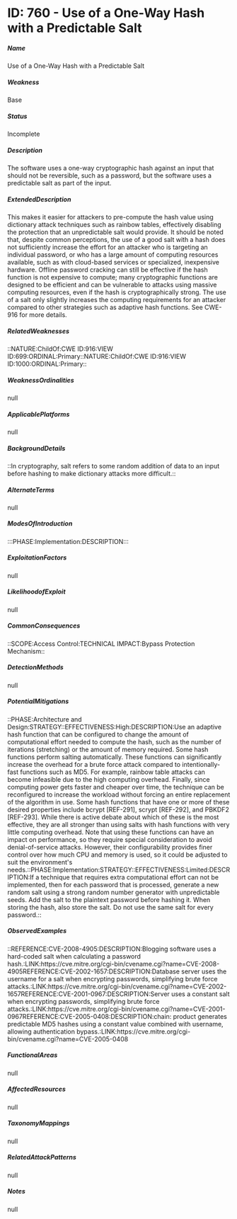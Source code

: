 # ID: 760 - Use of a One-Way Hash with a Predictable Salt
<h5>Name</h5>Use of a One-Way Hash with a Predictable Salt
<h5>Weakness</h5>Base
<h5>Status</h5>Incomplete
<h5>Description</h5>The software uses a one-way cryptographic hash against an input that should not be reversible, such as a password, but the software uses a predictable salt as part of the input.
<h5>ExtendedDescription</h5>This makes it easier for attackers to pre-compute the hash value using dictionary attack techniques such as rainbow tables, effectively disabling the protection that an unpredictable salt would provide. It should be noted that, despite common perceptions, the use of a good salt with a hash does not sufficiently increase the effort for an attacker who is targeting an individual password, or who has a large amount of computing resources available, such as with cloud-based services or specialized, inexpensive hardware. Offline password cracking can still be effective if the hash function is not expensive to compute; many cryptographic functions are designed to be efficient and can be vulnerable to attacks using massive computing resources, even if the hash is cryptographically strong. The use of a salt only slightly increases the computing requirements for an attacker compared to other strategies such as adaptive hash functions. See CWE-916 for more details.
<h5>RelatedWeaknesses</h5>::NATURE:ChildOf:CWE ID:916:VIEW ID:699:ORDINAL:Primary::NATURE:ChildOf:CWE ID:916:VIEW ID:1000:ORDINAL:Primary::
<h5>WeaknessOrdinalities</h5>null
<h5>ApplicablePlatforms</h5>null
<h5>BackgroundDetails</h5>::In cryptography, salt refers to some random addition of data to an input before hashing to make dictionary attacks more difficult.::
<h5>AlternateTerms</h5>null
<h5>ModesOfIntroduction</h5>:::PHASE:Implementation:DESCRIPTION:::
<h5>ExploitationFactors</h5>null
<h5>LikelihoodofExploit</h5>null
<h5>CommonConsequences</h5>::SCOPE:Access Control:TECHNICAL IMPACT:Bypass Protection Mechanism::
<h5>DetectionMethods</h5>null
<h5>PotentialMitigations</h5>::PHASE:Architecture and Design:STRATEGY::EFFECTIVENESS:High:DESCRIPTION:Use an adaptive hash function that can be configured to change the amount of computational effort needed to compute the hash, such as the number of iterations (stretching) or the amount of memory required. Some hash functions perform salting automatically. These functions can significantly increase the overhead for a brute force attack compared to intentionally-fast functions such as MD5. For example, rainbow table attacks can become infeasible due to the high computing overhead. Finally, since computing power gets faster and cheaper over time, the technique can be reconfigured to increase the workload without forcing an entire replacement of the algorithm in use. Some hash functions that have one or more of these desired properties include bcrypt [REF-291], scrypt [REF-292], and PBKDF2 [REF-293]. While there is active debate about which of these is the most effective, they are all stronger than using salts with hash functions with very little computing overhead. Note that using these functions can have an impact on performance, so they require special consideration to avoid denial-of-service attacks. However, their configurability provides finer control over how much CPU and memory is used, so it could be adjusted to suit the environment's needs.::PHASE:Implementation:STRATEGY::EFFECTIVENESS:Limited:DESCRIPTION:If a technique that requires extra computational effort can not be implemented, then for each password that is processed, generate a new random salt using a strong random number generator with unpredictable seeds. Add the salt to the plaintext password before hashing it. When storing the hash, also store the salt. Do not use the same salt for every password.::
<h5>ObservedExamples</h5>::REFERENCE:CVE-2008-4905:DESCRIPTION:Blogging software uses a hard-coded salt when calculating a password hash.:LINK:https://cve.mitre.org/cgi-bin/cvename.cgi?name=CVE-2008-4905REFERENCE:CVE-2002-1657:DESCRIPTION:Database server uses the username for a salt when encrypting passwords, simplifying brute force attacks.:LINK:https://cve.mitre.org/cgi-bin/cvename.cgi?name=CVE-2002-1657REFERENCE:CVE-2001-0967:DESCRIPTION:Server uses a constant salt when encrypting passwords, simplifying brute force attacks.:LINK:https://cve.mitre.org/cgi-bin/cvename.cgi?name=CVE-2001-0967REFERENCE:CVE-2005-0408:DESCRIPTION:chain: product generates predictable MD5 hashes using a constant value combined with username, allowing authentication bypass.:LINK:https://cve.mitre.org/cgi-bin/cvename.cgi?name=CVE-2005-0408
<h5>FunctionalAreas</h5>null
<h5>AffectedResources</h5>null
<h5>TaxonomyMappings</h5>null
<h5>RelatedAttackPatterns</h5>null
<h5>Notes</h5>null

